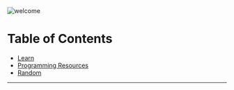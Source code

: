 <img alt="welcome" src="https://github.com/mrslima/makeourliveseasieragain/blob/main/mainpage_resources/welcome.jpg">

# Table of Contents
- [Learn](https://github.com/mrslima/makeourliveseasieragain/tree/main/pages/Learn)
- [Programming Resources](#Programming-Resources-ToF)
- [Random](#Random-ToF)

---

